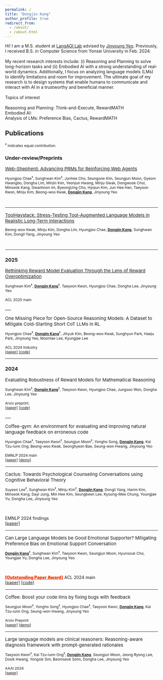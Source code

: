 ```yaml
---
permalink: /
title: "Dongjin Kang"
author_profile: true
redirect_from: 
  - /about/
  - /about.html
---
```


<p style="font-size:14px;">
Hi! I am a M.S. student at <a href="https://langlab.yonsei.ac.kr" target="_blank">LangAGI Lab</a> advised by <a href="https://jinyeo.weebly.com/" target="_blank">Jinyoung Yeo</a>. Previously, I received B.S. in Computer Science from Yonsei University in Feb. 2024.
<br/><br/>
My recent research interests include: (i) Reasoning and Planning to solve long-horizon tasks and (ii) Embodied AI with a strong understanding of real-world dynamics. Additionally, I focus on analyzing language models (LMs) to identify limitations and room for improvement. The ultimate goal of my research is to design systems that enable humans to communicate and interact with AI in a trustworthy and beneficial manner.
<br/><br/>
Topics of interest
<br/><br/>
Reasoning and Planning: Think-and-Execute, RewardMATH<br/>
Embodied AI:<br/>
Analysis of LMs: Preference Bias, Cactus, RewardMATH<br/>
</p>


## Publications

<p style="font-size:12px;">
<sup>‡</sup> indicates equal contribution.
</p>

### Under-review/Preprints
<p style="font-size:15px; margin-bottom: 0.3em;">
  <a href="https://arxiv.org/abs/2505.15277" target="_blank">
  Web-Shepherd: Advancing PRMs for Reinforcing Web Agents
  </a>
</p>

<p style="font-size:12px;">
Hyungjoo Chae<sup>‡</sup>, Sunghwan Kim<sup>‡</sup>, Junhee Cho, Seungone Kim, Seungjun Moon, Gyeom Hwangbo, Dongha Lim, Minjin Kim, Yeonjun Hwang, Minju Gwak, Dongwook Choi, Minseok Kang, Gwanhoon Im, ByeongUng Cho, Hyojun Kim, Jun Hee Han, Taeyoon Kwon, Minju Kim, Beong-woo Kwak, <u style="font-weight:bold;">Dongjin Kang</u>, Jinyoung Yeo
</p>
<br/>

___
<p style="font-size:15px; margin-bottom: 0.3em;">
  <a href="https://arxiv.org/abs/2505.15277" target="_blank">
  ToolHaystack: Stress-Testing Tool-Augmented Language Models in Realistic Long-Term Interactions
  </a>
</p>

<p style="font-size:12px;">
Beong-woo Kwak, Minju Kim, Dongha Lim, Hyungjoo Chae, <u style="font-weight:bold;">Dongjin Kang</u>, Sunghwan Kim, Dongil Yang, Jinyoung Yeo
</p>
<br/>

___


### 2025
<p style="font-size:15px; margin-bottom: 0.3em;">
  <a href="https://arxiv.org/abs/2505.12763" target="_blank">
  Rethinking Reward Model Evaluation Through the Lens of Reward Overoptimization
  </a>
</p>

<p style="font-size:12px;">
Sunghwan Kim<sup>‡</sup>, <u style="font-weight:bold;">Dongjin Kang</u><sup>‡</sup>, Taeyoon Kwon, Hyungjoo Chae, Dongha Lee, Jinyoung Yeo
<br/><br/>
ACL 2025 main
</p>
___
<p style="font-size:15px; margin-bottom: 0.3em;">
One Missing Piece for Open-Source Reasoning Models: A Dataset to Mitigate Cold-Starting Short CoT LLMs in RL
</p>

<p style="font-size:12px;">
Hyungjoo Chae<sup>‡</sup>, <u style="font-weight:bold;">Dongjin Kang</u><sup>‡</sup>, Jihyuk Kim, Beong-woo Kwak, Sunghyun Park, Haeju Park, Jinyoung Yeo, Moontae Lee, Kyungjae Lee
<br/><br/>
ACL 2024 Industry
<br/>
<a href="https://1eastar.github.io" target="_blank">[paper]</a>   <a href="https://github.com/LGAI-Research/Long-CoT-Collection" target="_blank">[code]</a>
</p>

___


### 2024
<p style="font-size:15px; margin-bottom: 0.3em;">
Evaluating Robustness of Reward Models for Mathematical Reasoning
</p>

<p style="font-size:12px;">
Sunghwan Kim<sup>‡</sup>, <u style="font-weight:bold;">Dongjin Kang</u><sup>‡</sup>, Taeyoon Kwon, Hyungjoo Chae, Jungsoo Won, Dongha Lee, Jinyoung Yeo
<br/><br/>
Arxiv preprint.
<br/>
<a href="https://arxiv.org/abs/2410.01729" target="_blank">[paper]</a>   <a href="https://github.com/kimsh0507/RewardMATH_official" target="_blank">[code]</a>
</p>
___
<p style="font-size:15px; margin-bottom: 0.3em;">
Coffee-gym: An environment for evaluating and improving natural language feedback on erroneous code
</p>

<p style="font-size:12px;">
Hyungjoo Chae<sup>‡</sup>, Taeyoon Kwon<sup>‡</sup>, Seungjun Moon<sup>‡</sup>, Yongho Song, <u style="font-weight:bold;">Dongjin Kang</u>, Kai Tzu-iunn Ong, Beong-woo Kwak, Seonghyeon Bae, Seung-won Hwang, Jinyoung Yeo
<br/><br/>
EMNLP 2024 main
<br/>
<a href="https://arxiv.org/abs/2409.19715" target="_blank">[paper]</a>  <a href="https://huggingface.co/spaces/Coffee-Gym/Project-Coffee-Gym" target="_blank">[demo]</a>
</p>

___
<p style="font-size:15px; margin-bottom: 0.3em;">
Cactus: Towards Psychological Counseling Conversations using Cognitive Behavioral Theory
</p>

<p style="font-size:12px;">
Suyeon Lee<sup>‡</sup>, Sunghwan Kim<sup>‡</sup>, Minju Kim<sup>‡</sup>, <u style="font-weight:bold;">Dongjin Kang</u>, Dongil Yang, Harim Kim, Minseok Kang, Dayi Jung, Min Hee Kim, Seungbeen Lee, Kyoung-Mee Chung, Youngjae Yu, Dongha Lee, Jinyoung Yeo

<br/><br/>
EMNLP 2024 findings
<br/>
<a href="https://arxiv.org/abs/2407.03103" target="_blank">[paper]</a>
</p>

___
<p style="font-size:15px; margin-bottom: 0.3em;">
Can Large Language Models be Good Emotional Supporter? Mitigating Preference Bias on Emotional Support Conversation
</p>

<p style="font-size:12px;">
<u style="font-weight:bold;">Dongjin Kang</u><sup>‡</sup>, Sunghwan Kim<sup>‡</sup>, Taeyoon Kwon, Seungjun Moon, Hyunsouk Cho, Youngjae Yu, Dongha Lee, Jinyoung Yeo

<br/><br/>
<u style="font-weight:900; color: #ea3800">[Outstanding Paper Award]</u> ACL 2024 main
<br/>
<a href="https://arxiv.org/abs/2402.13211" target="_blank">[paper]</a>    <a href="https://github.com/1eastar/emotionalsupport" target="_blank">[code]</a>
</p>

___
<p style="font-size:15px; margin-bottom: 0.3em;">
Coffee: Boost your code llms by fixing bugs with feedback
</p>

<p style="font-size:12px;">
Seungjun Moon<sup>‡</sup>, Yongho Song<sup>‡</sup>, Hyungjoo Chae<sup>‡</sup>, Taeyoon Kwon, <u style="font-weight:bold;">Dongjin Kang</u>, Kai Tzu-iunn Ong, Seung-won Hwang, Jinyoung Yeo
<br/><br/>
Arxiv Preprint
<br/>
<a href="https://arxiv.org/abs/2311.07215" target="_blank">[paper]</a>    <a href="https://kyle8581.github.io/COFFEE-DEMO" target="_blank">[demo]</a>
</p>

___
<p style="font-size:15px; margin-bottom: 0.3em;">
Large language models are clinical reasoners: Reasoning-aware diagnosis framework with prompt-generated rationales
</p>

<p style="font-size:12px;">
Taeyoon Kwon<sup>‡</sup>, Kai Tzu-iunn Ong<sup>‡</sup>, <u style="font-weight:bold;">Dongjin Kang</u>, Seungjun Moon, Jeong Ryong Lee, Dosik Hwang, Yongsik Sim, Beomseok Sohn, Dongha Lee, Jinyoung Yeo
<br/><br/>
AAAI 2024
<br/>
<a href="https://arxiv.org/abs/2312.07399" target="_blank">[paper]</a>
</p>

